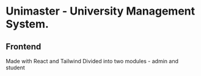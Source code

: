 # Unimaster - University Management System.

## Frontend
Made with React and Tailwind
Divided into two modules - admin and student